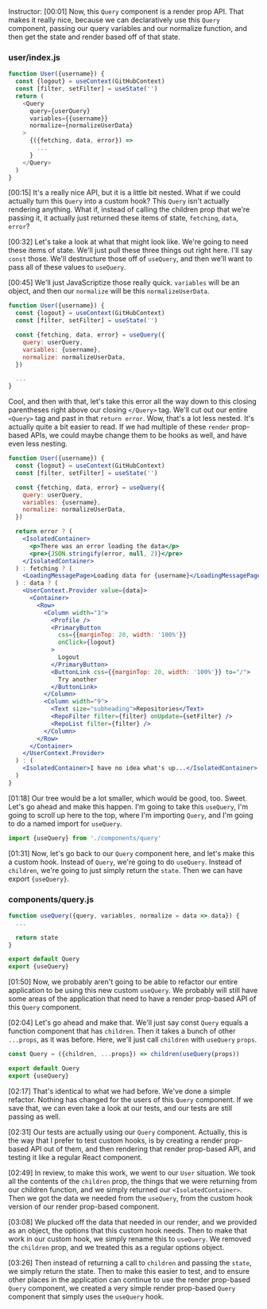 Instructor: [00:01] Now, this `Query` component is a render prop API. That makes it really nice, because we can declaratively use this `Query` component, passing our query variables and our normalize function, and then get the state and render based off of that state.

### user/index.js
```js
function User({username}) {
  const {logout} = useContext(GitHubContext)
  const [filter, setFilter] = useState('')
  return (
    <Query
      query={userQuery}
      variables={{username}}
      normalize={normalizeUserData}
    >
      {({fetching, data, error}) =>
        ...
      }
    </Query>
  )
}
```

[00:15] It's a really nice API, but it is a little bit nested. What if we could actually turn this `Query` into a custom hook? This `Query` isn't actually rendering anything. What if, instead of calling the children prop that we're passing it, it actually just returned these items of state, `fetching`, `data`, `error`?

[00:32] Let's take a look at what that might look like. We're going to need these items of state. We'll just pull these three things out right here. I'll say `const` those. We'll destructure those off of `useQuery`, and then we'll want to pass all of these values to `useQuery`.

[00:45] We'll just JavaScriptize those really quick. `variables` will be an object, and then our `normalize` will be this `normalizeUserData`. 

```js
function User({username}) {
  const {logout} = useContext(GitHubContext)
  const [filter, setFilter] = useState('')

  const {fetching, data, error} = useQuery({
    query: userQuery,
    variables: {username},
    normalize: normalizeUserData,
  })

  ...
}
```

Cool, and then with that, let's take this error all the way down to this closing parentheses right above our closing `</Query>` tag. We'll cut out our entire `<Query>` tag and past in that `return error`. Wow, that's a lot less nested. It's actually quite a bit easier to read. If we had multiple of these `render` prop-based APIs, we could maybe change them to be hooks as well, and have even less nesting.

```jsx
function User({username}) {
  const {logout} = useContext(GitHubContext)
  const [filter, setFilter] = useState('')

  const {fetching, data, error} = useQuery({
    query: userQuery,
    variables: {username},
    normalize: normalizeUserData,
  })

  return error ? (
    <IsolatedContainer>
      <p>There was an error loading the data</p>
      <pre>{JSON.stringify(error, null, 2)}</pre>
    </IsolatedContainer>
  ) : fetching ? (
    <LoadingMessagePage>Loading data for {username}</LoadingMessagePage>
  ) : data ? (
    <UserContext.Provider value={data}>
      <Container>
        <Row>
          <Column width="3">
            <Profile />
            <PrimaryButton
              css={{marginTop: 20, width: '100%'}}
              onClick={logout}
            >
              Logout
            </PrimaryButton>
            <ButtonLink css={{marginTop: 20, width: '100%'}} to="/">
              Try another
            </ButtonLink>
          </Column>
          <Column width="9">
            <Text size="subheading">Repositories</Text>
            <RepoFilter filter={filter} onUpdate={setFilter} />
            <RepoList filter={filter} />
          </Column>
        </Row>
      </Container>
    </UserContext.Provider>
  ) : (
    <IsolatedContainer>I have no idea what's up...</IsolatedContainer>
  )
}
```

[01:18] Our tree would be a lot smaller, which would be good, too. Sweet. Let's go ahead and make this happen. I'm going to take this `useQuery`, I'm going to scroll up here to the top, where I'm importing `Query`, and I'm going to do a named import for `useQuery`.

```js
import {useQuery} from './components/query'
```

[01:31] Now, let's go back to our `Query` component here, and let's make this a custom hook. Instead of `Query`, we're going to do `useQuery`. Instead of `children`, we're going to just simply return the `state`. Then we can have export `{useQuery}`.

### components/query.js
```js
function useQuery({query, variables, normalize = data => data}) {
  ...

  return state
}

export default Query
export {useQuery}
```

[01:50] Now, we probably aren't going to be able to refactor our entire application to be using this new custom `useQuery`. We probably will still have some areas of the application that need to have a render prop-based API of this `Query` component.

[02:04] Let's go ahead and make that. We'll just say const `Query` equals a function component that has `children`. Then it takes a bunch of other `...props`, as it was before. Here, we'll just call `children` with `useQuery` `props`.

```js
const Query = ({children, ...props}) => children(useQuery(props))

export default Query
export {useQuery}
```

[02:17] That's identical to what we had before. We've done a simple refactor. Nothing has changed for the users of this `Query` component. If we save that, we can even take a look at our tests, and our tests are still passing as well.

[02:31] Our tests are actually using our `Query` component. Actually, this is the way that I prefer to test custom hooks, is by creating a render prop-based API out of them, and then rendering that render prop-based API, and testing it like a regular React component.

[02:49] In review, to make this work, we went to our `User` situation. We took all the contents of the `children` prop, the things that we were returning from our children function, and we simply returned our `<IsolatedContainer>`. Then we got the data we needed from the `useQuery`, from the custom hook version of our render prop-based component.

[03:08] We plucked off the data that needed in our render, and we provided as an object, the options that this custom hook needs. Then to make that work in our custom hook, we simply rename this to `useQuery`. We removed the `children` prop, and we treated this as a regular options object.

[03:26] Then instead of returning a call to `children` and passing the `state`, we simply return the state. Then to make this easier to test, and to ensure other places in the application can continue to use the render prop-based `Query` component, we created a very simple render prop-based `Query` component that simply uses the `useQuery` hook.
